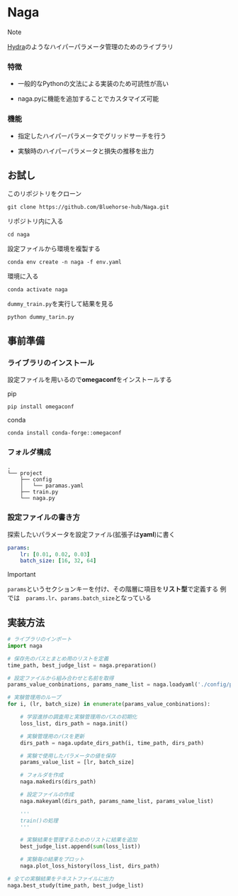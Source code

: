 # Naga

> [!NOTE]
> [Hydra](https://hydra.cc/docs/intro/)のようなハイパーパラメータ管理のためのライブラリ

### 特徴
- 一般的なPythonの文法による実装のため可読性が高い

- naga.pyに機能を追加することでカスタマイズ可能

### 機能
- 指定したハイパーパラメータでグリッドサーチを行う

- 実験時のハイパーパラメータと損失の推移を出力

## お試し

このリポジトリをクローン

```
git clone https://github.com/Bluehorse-hub/Naga.git
```

リポジトリ内に入る

```
cd naga
```

設定ファイルから環境を複製する

```
conda env create -n naga -f env.yaml
```

環境に入る

```
conda activate naga
```

`dummy_train.py`を実行して結果を見る

```
python dummy_tarin.py
```

## 事前準備

### ライブラリのインストール

設定ファイルを用いるので**omegaconf**をインストールする

pip

```
pip install omegaconf
```

conda

```
conda install conda-forge::omegaconf
```

### フォルダ構成

```
.
└── project
    ├── config
    │   └── paramas.yaml
    ├── train.py
    └── naga.py
```

### 設定ファイルの書き方
探索したいパラメータを設定ファイル(拡張子は**yaml**)に書く

```yaml
params:
    lr: [0.01, 0.02, 0.03]
    batch_size: [16, 32, 64]
```
> [!IMPORTANT]
>  `params`というセクションキーを付け、その階層に項目を**リスト型**で定義する
>  例では　`params.lr`、`params.batch_size`となっている

## 実装方法

```python
# ライブラリのインポート
import naga

# 保存先のパスとまとめ用のリストを定義
time_path, best_judge_list = naga.preparation()

# 設定ファイルから組み合わせと名前を取得
params_value_conbinations, params_name_list = naga.loadyaml('./config/params.yaml')

# 実験管理用のループ
for i, (lr, batch_size) in enumerate(params_value_conbinations):

    # 学習進捗の調査用と実験管理用のパスの初期化
    loss_list, dirs_path = naga.init()

    # 実験管理用のパスを更新
    dirs_path = naga.update_dirs_path(i, time_path, dirs_path)

    # 実験で使用したパラメータの値を保存
    params_value_list = [lr, batch_size]

    # フォルダを作成
    naga.makedirs(dirs_path)

    # 設定ファイルの作成
    naga.makeyaml(dirs_path, params_name_list, params_value_list)

    '''
    train()の処理
    '''

    # 実験結果を管理するためのリストに結果を追加
    best_judge_list.append(sum(loss_list))

    # 実験毎の結果をプロット
    naga.plot_loss_history(loss_list, dirs_path)

# 全ての実験結果をテキストファイルに出力
naga.best_study(time_path, best_judge_list)
```
